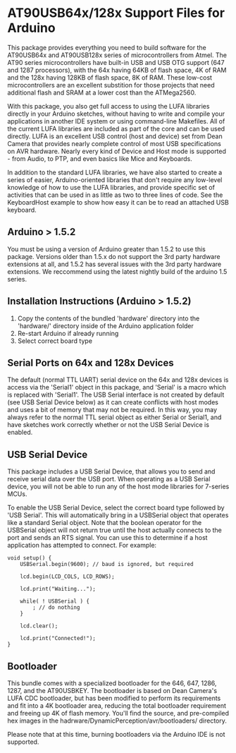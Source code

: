 AT90USB64x/128x Support Files for Arduino
=========================================

This package provides everything you need to build software for the AT90USB64x and AT90USB128x series of microcontrollers from Atmel.  The AT90 series microcontrollers have built-in USB and USB OTG support (647 and 1287 processors), with the 64x having 64KB of flash space, 4K of RAM and the 128x having 128KB of flash space, 8K of RAM.  These low-cost microcontrollers are an excellent substition for those projects that need additional flash and SRAM at a lower cost than the ATMega2560.

With this package, you also get full access to using the LUFA libraries directly in your Arduino sketches, without having to write and compile your applications in another IDE system or using command-line Makefiles.  All of the current LUFA libraries are included as part of the core and can be used directly. LUFA is an excellent USB control (host and device) set from Dean Camera that provides nearly complete control of most USB specifications on AVR hardware.  Nearly every kind of Device and Host mode is supported - from Audio, to PTP, and even basics like Mice and Keyboards.

In addition to the standard LUFA libraries, we have also started to create a series of easier, Arduino-oriented libraries that don't require any low-level knowledge of how to use the LUFA libraries, and provide specific set of activities that can be used in as little as two to three lines of code.  See the KeyboardHost example to show how easy it can be to read an attached USB keyboard.
 
Arduino > 1.5.2
---------------
You must be using a version of Arduino greater than 1.5.2 to use this package.  Versions older than 1.5.x do not support the 3rd party hardware extensions at all, and 1.5.2 has several issues with the 3rd party hardware extensions.  We reccommend using the latest nightly build of the arduino 1.5 series.

Installation Instructions (Arduino > 1.5.2)
-------------------------

1. Copy the contents of the bundled 'hardware' directory into the 'hardware/' directory inside of the Arduino application folder
2. Re-start Arduino if already running
3. Select correct board type


Serial Ports on 64x and 128x Devices
-----------------

The default (normal TTL UART) serial device on the 64x and 128x devices is access via the 'Serial1' object in this package, and 'Serial' is a macro which is replaced with 'Serial1'.  The USB Serial interface is not created by default (see USB Serial Device below) as it can create conflicts with host modes and uses a bit of memory that may not be required.  In this way, you may always refer to the normal TTL serial object as either Serial or Serial1, and have sketches work correctly whether or not the USB Serial Device is enabled.
 
USB Serial Device
-----------------

This package includes a USB Serial Device, that allows you to send and receive serial data over the USB port.  When operating as a USB Serial device, you will not be able to run any of the host mode libraries for 7-series MCUs.  

To enable the USB Serial Device, select the correct board type followed by 'USB Serial'.  This will automatically bring in a USBSerial object that operates like a standard Serial object.  Note that the boolean operator for the USBSerial object will not return true until the host actually connects to the port and sends an RTS signal.  You can use this to determine if a host application has attempted to connect.  For example:

    void setup() {
    	USBSerial.begin(9600); // baud is ignored, but required
	
    	lcd.begin(LCD_COLS, LCD_ROWS);

    	lcd.print("Waiting...");

    	while( ! USBSerial ) {
    		; // do nothing
    	}

    	lcd.clear();

    	lcd.print("Connected!");
    }

Bootloader
----------

This bundle comes with a specialized bootloader for the 646, 647, 1286, 1287, and the AT90USBKEY.  The bootloader is based on Dean Camera's LUFA CDC bootloader, but has been modified to perform its requirements and fit into a 4K bootloader area, reducing the total bootloader requirement and freeing up 4K of flash memory. You'll find the source, and pre-compiled hex images in the hadrware/DynamicPerception/avr/bootloaders/ directory. 

Please note that at this time, burning bootloaders via the Arduino IDE is not supported.


	

